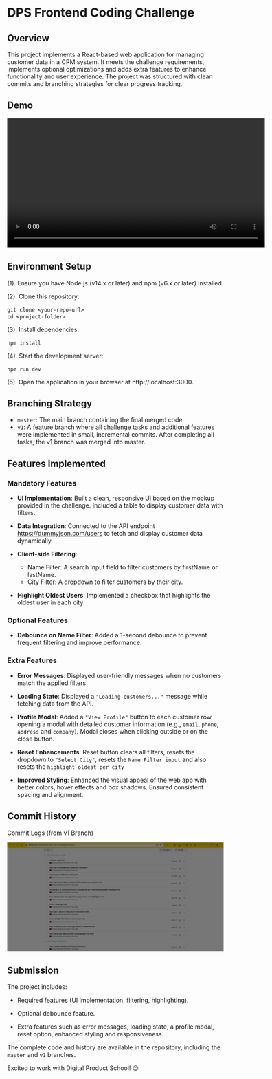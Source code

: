# DPS Frontend Coding Challenge

## Overview

This project implements a React-based web application for managing customer data in a CRM system. It meets the challenge requirements, implements optional optimizations and adds extra features to enhance functionality and user experience. The project was structured with clean commits and branching strategies for clear progress tracking.

## Demo

<video width="600" controls>
  <source src="src/assets/Demo.mov" type="video/mp4">
</video>

## Environment Setup

(1). Ensure you have Node.js (v14.x or later) and npm (v6.x or later) installed.

(2). Clone this repository:

```
git clone <your-repo-url>
cd <project-folder>
```

(3). Install dependencies:

```
npm install
```

(4). Start the development server:

```
npm run dev
```

(5). Open the application in your browser at http://localhost:3000.

## Branching Strategy

-   `master`: The main branch containing the final merged code.
-   `v1`: A feature branch where all challenge tasks and additional features were implemented in small, incremental commits. After completing all tasks, the v1 branch was merged into master.

## Features Implemented

### Mandatory Features

-   **UI Implementation**: Built a clean, responsive UI based on the mockup provided in the challenge. Included a table to display customer data with filters.

-   **Data Integration**: Connected to the API endpoint https://dummyjson.com/users to fetch and display customer data dynamically.

-   **Client-side Filtering**:

    -   Name Filter: A search input field to filter customers by firstName or lastName.
    -   City Filter: A dropdown to filter customers by their city.

-   **Highlight Oldest Users**: Implemented a checkbox that highlights the oldest user in each city.

### Optional Features

-   **Debounce on Name Filter**: Added a 1-second debounce to prevent frequent filtering and improve performance.

### Extra Features

-   **Error Messages**: Displayed user-friendly messages when no customers match the applied filters.

-   **Loading State**: Displayed a `"Loading customers..."` message while fetching data from the API.

-   **Profile Modal**: Added a `"View Profile"` button to each customer row, opening a modal with detailed customer information (e.g., `email`, `phone`, `address` and `company`). Modal closes when clicking outside or on the close button.

-   **Reset Enhancements**: Reset button clears all filters, resets the dropdown to `"Select City"`, resets the `Name Filter input` and also resets the `highlight oldest per city`

-   **Improved Styling**: Enhanced the visual appeal of the web app with better colors, hover effects and box shadows. Ensured consistent spacing and alignment.

## Commit History

Commit Logs (from v1 Branch)

<img src="src/assets/Commits.png" alt="Commit History" width="600">

## Submission

The project includes:

-   Required features (UI implementation, filtering, highlighting).

-   Optional debounce feature.

-   Extra features such as error messages, loading state, a profile modal, reset option, enhanced styling and responsiveness.

The complete code and history are available in the repository, including the `master` and `v1` branches.

Excited to work with Digital Product School! 😊
